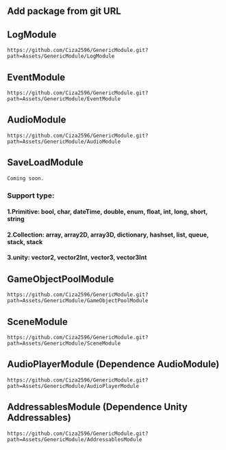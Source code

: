 ## Add package from git URL

## LogModule
```
https://github.com/Ciza2596/GenericModule.git?path=Assets/GenericModule/LogModule
```


## EventModule
```
https://github.com/Ciza2596/GenericModule.git?path=Assets/GenericModule/EventModule
```


## AudioModule
```
https://github.com/Ciza2596/GenericModule.git?path=Assets/GenericModule/AudioModule
```

## SaveLoadModule
```
Coming soon.
```
### Support type:
#### 1.Primitive: bool, char, dateTime, double, enum, float, int, long, short, string
#### 2.Collection: array, array2D, array3D, dictionary, hashset, list, queue, stack, stack
#### 3.unity: vector2, vector2Int, vector3, vector3Int


## GameObjectPoolModule
```
https://github.com/Ciza2596/GenericModule.git?path=Assets/GenericModule/GameObjectPoolModule
```


## SceneModule
```
https://github.com/Ciza2596/GenericModule.git?path=Assets/GenericModule/SceneModule
```


## AudioPlayerModule (Dependence AudioModule)
```
https://github.com/Ciza2596/GenericModule.git?path=Assets/GenericModule/AudioPlayerModule
```


## AddressablesModule (Dependence Unity Addressables)
```
https://github.com/Ciza2596/GenericModule.git?path=Assets/GenericModule/AddressablesModule
```
